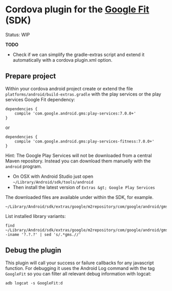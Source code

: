 # Cordova plugin for the [Google Fit](https://developers.google.com/fit/) (SDK)

Status: WIP

**TODO**

* Check if we can simplify the gradle-extras script and extend it automatically with a cordova plugin.xml option.


## Prepare project

Within your cordova android project create or extend the file
`platforms/android/build-extras.gradle` with the play services
or the play services Google Fit dependency:

	dependencies {
		compile 'com.google.android.gms:play-services:7.0.0+'
	}

or

	dependencies {
		compile 'com.google.android.gms:play-services-fitness:7.0.0+'
	}

Hint: The Google Play Services will not be downloaded from a central Maven
repository. Instead you can download them manuelly with the `android` program.

* On OSX with Android Studio just open `~/Library/Android/sdk/tools/android`
* Then install the latest version of `Extras &gt; Google Play Services`

The downloaded files are available under within the SDK, for example.

	~/Library/Android/sdk/extras/google/m2repository/com/google/android/gms

List installed library variants:

	find ~/Library/Android/sdk/extras/google/m2repository/com/google/android/gms -iname '?.?.?' | sed 's/.*gms.//'


## Debug the plugin

This plugin will call your success or failure callbacks for any javascript function.
For debugging it uses the Android Log command with the tag `GoogleFit` so you
can filter all relevant debug information with logcat:

	adb logcat -s GoogleFit:d
